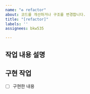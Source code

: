 ```yaml
---
name: "♻️ refactor"
about: 코드를 개선하거나 구조를 변경합니다.
title: "[refactor]"
labels: ''
assignees: bkw535

---
```


## 작업 내용 설명


## 구현 작업
- [ ] 구현한 내용
